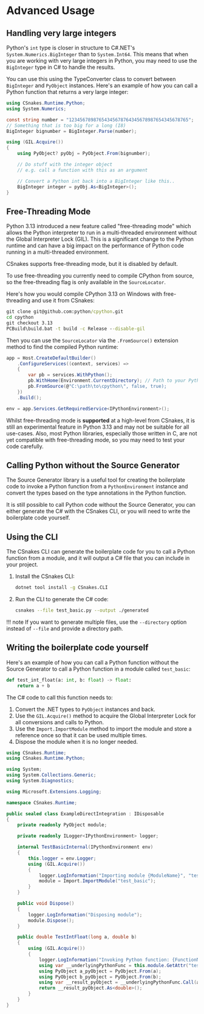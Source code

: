 # Advanced Usage

## Handling very large integers

Python's `int` type is closer in structure to C#.NET's `System.Numerics.BigInteger` than to `System.Int64`. This means that when you are working with very large integers in Python, you may need to use the `BigInteger` type in C# to handle the results.

You can use this using the TypeConverter class to convert between `BigInteger` and `PyObject` instances. Here's an example of how you can call a Python function that returns a very large integer:

```csharp
using CSnakes.Runtime.Python;
using System.Numerics;

const string number = "12345678987654345678764345678987654345678765";
// Something that is too big for a long (I8)
BigInteger bignumber = BigInteger.Parse(number);

using (GIL.Acquire())
{
    using PyObject? pyObj = PyObject.From(bignumber);

    // Do stuff with the integer object
    // e.g. call a function with this as an argument

    // Convert a Python int back into a BigInteger like this..
    BigInteger integer = pyObj.As<BigInteger>();
}
```

## Free-Threading Mode

Python 3.13 introduced a new feature called "free-threading mode" which allows the Python interpreter to run in a multi-threaded environment without the Global Interpreter Lock (GIL). This is a significant change to the Python runtime and can have a big impact on the performance of Python code running in a multi-threaded environment.

CSnakes supports free-threading mode, but it is disabled by default. 

To use free-threading you currently need to compile CPython from source, so the free-threading flag is only available in the `SourceLocator`.

Here's how you would compile CPython 3.13 on Windows with free-threading and use it from CSnakes:

```cmd
git clone git@github.com:python/cpython.git
cd cpython
git checkout 3.13
PCBuild\build.bat -t build -c Release --disable-gil
```

Then you can use the `SourceLocator` via the `.FromSource()` extension method to find the compiled Python runtime:

```csharp
app = Host.CreateDefaultBuilder()
    .ConfigureServices((context, services) =>
    {
        var pb = services.WithPython();
        pb.WithHome(Environment.CurrentDirectory); // Path to your Python modules. 
        pb.FromSource(@"C:\path\to\cpython\", false, true);
    })
    .Build();

env = app.Services.GetRequiredService<IPythonEnvironment>();
```

Whilst free-threading mode is **supported** at a high-level from CSnakes, it is still an experimental feature in Python 3.13 and may not be suitable for all use-cases. Also, most Python libraries, especially those written in C, are not yet compatible with free-threading mode, so you may need to test your code carefully.

## Calling Python without the Source Generator

The Source Generator library is a useful tool for creating the boilerplate code to invoke a Python function from a `PythonEnvironment` instance and convert the types based on the type annotations in the Python function.

It is still possible to call Python code without the Source Generator, you can either generate the C# with the CSnakes CLI, or you will need to write the boilerplate code yourself.

## Using the CLI

The CSnakes CLI can generate the boilerplate code for you to call a Python function from a module, and it will output a C# file that you can include in your project.

1. Install the CSnakes CLI:

    ```bash
    dotnet tool install -g CSnakes.CLI
    ```

1. Run the CLI to generate the C# code:

    ```bash
    csnakes --file test_basic.py --output ./generated
    ```

!!! note
    If you want to generate multiple files, use the `--directory` option instead of `--file` and provide a directory path.

## Writing the boilerplate code yourself

Here's an example of how you can call a Python function without the Source Generator to call a Python function in a module called `test_basic`:

```python
def test_int_float(a: int, b: float) -> float:
    return a + b
```

The C# code to call this function needs to:

1. Convert the .NET types to `PyObject` instances and back.
1. Use the `GIL.Acquire()` method to acquire the Global Interpreter Lock for all conversions and calls to Python.
1. Use the `Import.ImportModule` method to import the module and store a reference once so that it can be used multiple times.
1. Dispose the module when it is no longer needed.

```csharp
using CSnakes.Runtime;
using CSnakes.Runtime.Python;

using System;
using System.Collections.Generic;
using System.Diagnostics;

using Microsoft.Extensions.Logging;

namespace CSnakes.Runtime;

public sealed class ExampleDirectIntegration : IDisposable
{
    private readonly PyObject module;

    private readonly ILogger<IPythonEnvironment> logger;

    internal TestBasicInternal(IPythonEnvironment env)
    {
        this.logger = env.Logger;
        using (GIL.Acquire())
        {
            logger.LogInformation("Importing module {ModuleName}", "test_basic");
            module = Import.ImportModule("test_basic");
        }
    }

    public void Dispose()
    {
        logger.LogInformation("Disposing module");
        module.Dispose();
    }

    public double TestIntFloat(long a, double b)
    {
        using (GIL.Acquire())
        {
            logger.LogInformation("Invoking Python function: {FunctionName}", "test_int_float");
            using var __underlyingPythonFunc = this.module.GetAttr("test_int_float");
            using PyObject a_pyObject = PyObject.From(a);
            using PyObject b_pyObject = PyObject.From(b);
            using var __result_pyObject = __underlyingPythonFunc.Call(a_pyObject, b_pyObject);
            return __result_pyObject.As<double>();
        }
    }
}
```
